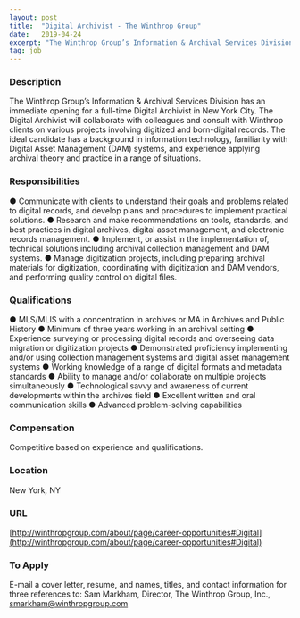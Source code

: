 ```yaml
---
layout: post
title:  "Digital Archivist - The Winthrop Group"
date:   2019-04-24
excerpt: "The Winthrop Group’s Information & Archival Services Division has an immediate opening for a full-time Digital Archivist in New York City. The Digital Archivist will collaborate with colleagues and consult with Winthrop clients on various projects involving digitized and born-digital records. The ideal candidate has a background in information technology,..."
tag: job
---
```


### Description   

The Winthrop Group’s Information & Archival Services Division has an immediate opening for a full-time Digital Archivist in New York City.  The Digital Archivist will collaborate with colleagues and consult with Winthrop clients on various projects involving digitized and born-digital records.  The ideal candidate has a background in information technology, familiarity with Digital Asset Management (DAM) systems, and experience applying archival theory and practice in a range of situations.


### Responsibilities   

●	Communicate with clients to understand their goals and problems related to digital records, and develop plans and procedures to implement practical solutions.
●	Research and make recommendations on tools, standards, and best practices in digital archives, digital asset management, and electronic records management.
●	Implement, or assist in the implementation of, technical solutions including archival collection management and DAM systems.
●	Manage digitization projects, including preparing archival materials for digitization, coordinating with digitization and DAM vendors, and performing quality control on digital files. 



### Qualifications   

●	MLS/MLIS with a concentration in archives or MA in Archives and Public History 
●	Minimum of three years working in an archival setting 
●	Experience surveying or processing digital records and overseeing data migration or digitization projects
●	Demonstrated proficiency implementing and/or using collection management systems and digital asset management systems 
●	Working knowledge of a range of digital formats and metadata standards 
●	Ability to manage and/or collaborate on multiple projects simultaneously
●	Technological savvy and awareness of current developments within the archives field
●	Excellent written and oral communication skills
●	Advanced problem-solving capabilities



### Compensation   

Competitive based on experience and qualifications.


### Location   

New York, NY


### URL   

[http://winthropgroup.com/about/page/career-opportunities#Digital](http://winthropgroup.com/about/page/career-opportunities#Digital)

### To Apply   

E-mail a cover letter, resume, and names, titles, and contact information for three references to:  Sam Markham, Director, The Winthrop Group, Inc., smarkham@winthropgroup.com





